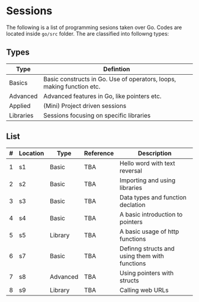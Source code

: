# Sessions
The following is a list of programming sesions taken over Go. Codes are located inside `go/src` folder. The are classified into followng types:

## Types

Type | Defintion
---|---
Basics| Basic constructs in Go. Use of operators, loops, making function etc.
Advanced| Advanced features in Go, like pointers etc.
Applied| (Mini) Project driven sessions
Libraries| Sessions focusing on specific libraries

## List

\# | Location | Type | Reference | Description
---|---|---|---|---
1  | s1  | Basic | TBA | Hello word with text reversal
2  | s2  | Basic | TBA | Importing and using libraries
3  | s3  | Basic | TBA | Data types and function declation
4  | s4  | Basic | TBA | A basic introduction to pointers
5  | s5  | Library | TBA | A basic usage of http functions
6  | s7  | Basic | TBA | Definng structs and using them with functions
7  | s8  | Advanced | TBA | Using pointers with structs
8  | s9  | Library | TBA | Calling web URLs
